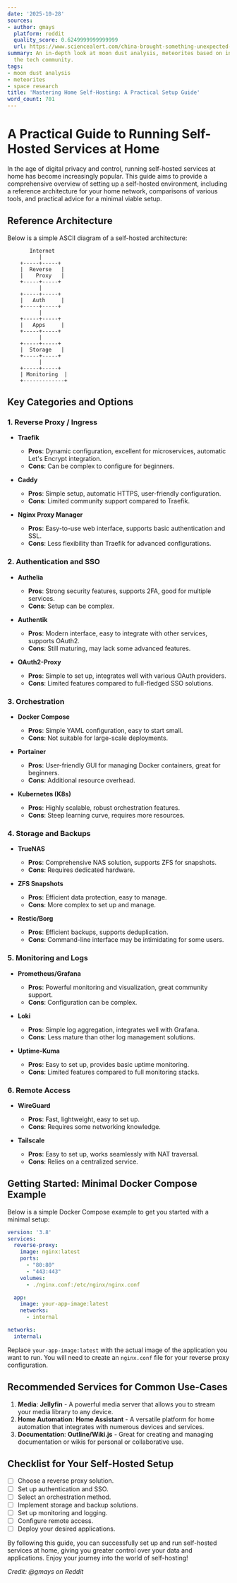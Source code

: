 ```yaml
---
date: '2025-10-28'
sources:
- author: gmays
  platform: reddit
  quality_score: 0.6249999999999999
  url: https://www.sciencealert.com/china-brought-something-unexpected-back-from-the-far-side-of-the-moon
summary: An in-depth look at moon dust analysis, meteorites based on insights from
  the tech community.
tags:
- moon dust analysis
- meteorites
- space research
title: 'Mastering Home Self-Hosting: A Practical Setup Guide'
word_count: 701
---
```


# A Practical Guide to Running Self-Hosted Services at Home

In the age of digital privacy and control, running self-hosted services at home has become increasingly popular. This guide aims to provide a comprehensive overview of setting up a self-hosted environment, including a reference architecture for your home network, comparisons of various tools, and practical advice for a minimal viable setup.

## Reference Architecture

Below is a simple ASCII diagram of a self-hosted architecture:

```
       Internet
          |
    +-----+-----+
    |  Reverse   |
    |    Proxy   |
    +-----+-----+
          |
    +-----+-----+
    |   Auth     |
    +-----+-----+
          |
    +-----+-----+
    |   Apps     |
    +-----+-----+
          |
    +-----+-----+
    |  Storage   |
    +-----+-----+
          |
    +-----+-----+
    | Monitoring  |
    +-------------+
```

## Key Categories and Options

### 1. Reverse Proxy / Ingress

- **Traefik**
  - **Pros**: Dynamic configuration, excellent for microservices, automatic Let's Encrypt integration.
  - **Cons**: Can be complex to configure for beginners.

- **Caddy**
  - **Pros**: Simple setup, automatic HTTPS, user-friendly configuration.
  - **Cons**: Limited community support compared to Traefik.

- **Nginx Proxy Manager**
  - **Pros**: Easy-to-use web interface, supports basic authentication and SSL.
  - **Cons**: Less flexibility than Traefik for advanced configurations.

### 2. Authentication and SSO

- **Authelia**
  - **Pros**: Strong security features, supports 2FA, good for multiple services.
  - **Cons**: Setup can be complex.

- **Authentik**
  - **Pros**: Modern interface, easy to integrate with other services, supports OAuth2.
  - **Cons**: Still maturing, may lack some advanced features.

- **OAuth2-Proxy**
  - **Pros**: Simple to set up, integrates well with various OAuth providers.
  - **Cons**: Limited features compared to full-fledged SSO solutions.

### 3. Orchestration

- **Docker Compose**
  - **Pros**: Simple YAML configuration, easy to start small.
  - **Cons**: Not suitable for large-scale deployments.

- **Portainer**
  - **Pros**: User-friendly GUI for managing Docker containers, great for beginners.
  - **Cons**: Additional resource overhead.

- **Kubernetes (K8s)**
  - **Pros**: Highly scalable, robust orchestration features.
  - **Cons**: Steep learning curve, requires more resources.

### 4. Storage and Backups

- **TrueNAS**
  - **Pros**: Comprehensive NAS solution, supports ZFS for snapshots.
  - **Cons**: Requires dedicated hardware.

- **ZFS Snapshots**
  - **Pros**: Efficient data protection, easy to manage.
  - **Cons**: More complex to set up and manage.

- **Restic/Borg**
  - **Pros**: Efficient backups, supports deduplication.
  - **Cons**: Command-line interface may be intimidating for some users.

### 5. Monitoring and Logs

- **Prometheus/Grafana**
  - **Pros**: Powerful monitoring and visualization, great community support.
  - **Cons**: Configuration can be complex.

- **Loki**
  - **Pros**: Simple log aggregation, integrates well with Grafana.
  - **Cons**: Less mature than other log management solutions.

- **Uptime-Kuma**
  - **Pros**: Easy to set up, provides basic uptime monitoring.
  - **Cons**: Limited features compared to full monitoring stacks.

### 6. Remote Access

- **WireGuard**
  - **Pros**: Fast, lightweight, easy to set up.
  - **Cons**: Requires some networking knowledge.

- **Tailscale**
  - **Pros**: Easy to set up, works seamlessly with NAT traversal.
  - **Cons**: Relies on a centralized service.

## Getting Started: Minimal Docker Compose Example

Below is a simple Docker Compose example to get you started with a minimal setup:

```yaml
version: '3.8'
services:
  reverse-proxy:
    image: nginx:latest
    ports:
      - "80:80"
      - "443:443"
    volumes:
      - ./nginx.conf:/etc/nginx/nginx.conf

  app:
    image: your-app-image:latest
    networks:
      - internal

networks:
  internal:
```

Replace `your-app-image:latest` with the actual image of the application you want to run. You will need to create an `nginx.conf` file for your reverse proxy configuration.

## Recommended Services for Common Use-Cases

1. **Media**: **Jellyfin** - A powerful media server that allows you to stream your media library to any device.
2. **Home Automation**: **Home Assistant** - A versatile platform for home automation that integrates with numerous devices and services.
3. **Documentation**: **Outline/Wiki.js** - Great for creating and managing documentation or wikis for personal or collaborative use.

## Checklist for Your Self-Hosted Setup

- [ ] Choose a reverse proxy solution.
- [ ] Set up authentication and SSO.
- [ ] Select an orchestration method.
- [ ] Implement storage and backup solutions.
- [ ] Set up monitoring and logging.
- [ ] Configure remote access.
- [ ] Deploy your desired applications.

By following this guide, you can successfully set up and run self-hosted services at home, giving you greater control over your data and applications. Enjoy your journey into the world of self-hosting!

*Credit: @gmays on Reddit*